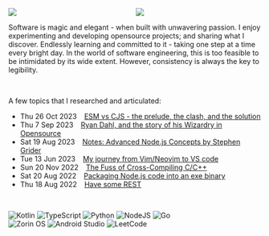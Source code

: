 
<p align=center>
<img align=left src="https://github-readme-stats.vercel.app/api?username=midnqp&theme=transparent&show_icons=true&include_all_commits=true&count_private=true&hide_border=true">
<img src="https://github-readme-stats.vercel.app/api/top-langs/?username=midnqp&theme=transparent&layout=compact&langs_count=20&hide_border=true&show_owner=true" />
</p>

Software is magic and elegant - when built with unwavering passion. I enjoy experimenting and developing opensource projects; and sharing what I discover. Endlessly learning and committed to it - taking one step at a time every bright day. In the world of software engineering, this is too feasible to be intimidated by its wide extent. However, consistency is always the key to legibility.

<br>

A few topics that I researched and articulated:
- Thu 26 Oct 2023 &ensp; [ESM vs CJS - the prelude, the clash, and the solution](https://dev.to/midnqp/esm-vs-cjs-the-prelude-the-clash-and-the-solution-46ia)
- Thu 7 Sep 2023 &ensp; [Ryan Dahl, and the story of his Wizardry in Opensource](https://dev.to/midnqp/wizards-of-opensource-ep-1-ryan-dahl-4f60)
- Sat 19 Aug 2023 &ensp; [Notes: Advanced Node.js Concepts by Stephen Grider](https://dev.to/midnqp/notes-advanced-nodejs-concepts-by-stephen-grider-4pp7)
- Tue 13 Jun 2023 &ensp; [My journey from Vim/Neovim to VS code](https://dev.to/midnqp/my-journey-into-vimneovim-23n5)
- Sun 20 Nov 2022 &ensp; [The Fuss of Cross-Compiling C/C++](https://dev.to/midnqp/compiling-cc-on-both-windows-and-linux-with-address-sanitizer-3ikn)
- Sat 20 Aug 2022 &ensp; [Packaging Node.js code into an exe binary](https://dev.to/midnqp/bundling-nodejs-into-single-executable-binary-l3g)
- Thu 18 Aug 2022 &ensp; [Have some REST](https://dev.to/midnqp/rest-api-a-quickread-for-backend-dev-3i70)

<br>

![Kotlin](https://img.shields.io/badge/kotlin-%237F52FF.svg?style=for-the-badge&logo=kotlin&labelColor=white&color=white)
![TypeScript](https://img.shields.io/badge/typescript-%23007ACC.svg?style=for-the-badge&logo=typescript&labelColor=white&color=white)
![Python](https://img.shields.io/badge/python-3670A0?style=for-the-badge&logo=python&labelColor=white&color=white) 
![NodeJS](https://img.shields.io/badge/node.js-6DA55F?style=for-the-badge&logo=node.js&labelColor=white&color=white)
![Go](https://img.shields.io/badge/go-%2300ADD8.svg?style=for-the-badge&logo=go&labelColor=white&color=white)
<br>
![Zorin OS](https://img.shields.io/badge/-Zorin%20OS-%2310AAEB?style=for-the-badge&logo=zorin&labelColor=white&color=white)
![Android Studio](https://img.shields.io/badge/Android%20Studio-3DDC84.svg?style=for-the-badge&logo=android-studio&labelColor=white&color=white)
![LeetCode](https://img.shields.io/badge/LeetCode-000000?style=for-the-badge&logo=LeetCode&labelColor=white&color=white)

<!-- 
![GoLand](https://img.shields.io/badge/GoLand-0f0f0f?&style=for-the-badge&logo=goland&labelColor=white&color=white)
![CLion](https://img.shields.io/badge/CLion-black?style=for-the-badge&logo=clion&color=white)
-->
<!--
![Dev.to](https://img.shields.io/badge/dev.to-0A0A0A?style=for-the-badge&logo=dev.to&labelColor=white&color=white)
![LinkedIn](https://img.shields.io/badge/linkedin-%230077B5.svg?style=for-the-badge&logo=linkedin&labelColor=white&color=white)
-->
